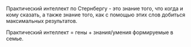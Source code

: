 Практический интеллект по Стернбергу - это знание того, что когда и кому сказать, а также знание того, как с помощью этих слов добиться максимальных результатов.

Практический интеллект = гены + знания/умения формируемые в семье.

